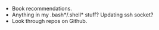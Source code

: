 *   Book recommendations.
*   Anything in my .bash*/.shell* stuff?  Updating ssh socket?
*   Look through repos on Github.
